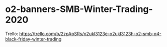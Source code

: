 # o2-banners-SMB-Winter-Trading-2020
Trello: https://trello.com/b/2zpApSRs/o2ukl3123e-o2ukl3123h-o2-smb-q4-black-friday-winter-trading

